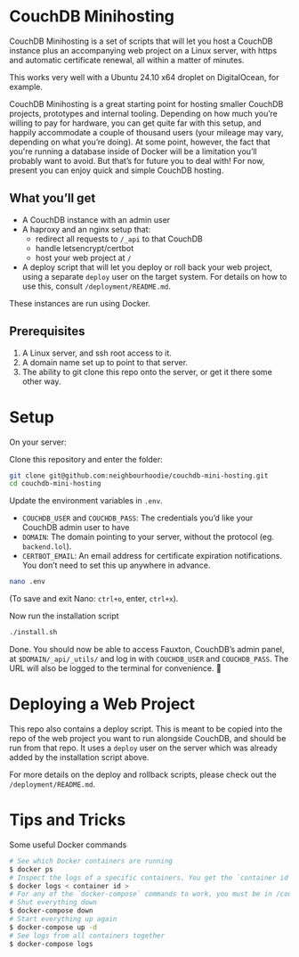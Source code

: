 # CouchDB Minihosting

CouchDB Minihosting is a set of scripts that will let you host a CouchDB instance plus an accompanying web project on a Linux server, with https and automatic certificate renewal, all within a matter of minutes.

This works very well with a Ubuntu 24.10 x64 droplet on DigitalOcean, for example.

CouchDB Minihosting is a great starting point for hosting smaller CouchDB projects, prototypes and internal tooling. Depending on how much you’re willing to pay for hardware, you can get quite far with this setup, and happily accommodate a couple of thousand users (your mileage may vary, depending on what you’re doing). At some point, however, the fact that you're running a database inside of Docker will be a limitation you’ll probably want to avoid. But that’s for future you to deal with! For now, present you can enjoy quick and simple CouchDB hosting.

## What you’ll get

- A CouchDB instance with an admin user
- A haproxy and an nginx setup that:
  - redirect all requests to `/_api` to that CouchDB
  - handle letsencrypt/certbot
  - host your web project at `/`
- A deploy script that will let you deploy or roll back your web project, using a separate `deploy` user on the target system. For details on how to use this, consult `/deployment/README.md`.

These instances are run using Docker.

## Prerequisites

1. A Linux server, and ssh root access to it.
2. A domain name set up to point to that server.
3. The ability to git clone this repo onto the server, or get it there some other way.

# Setup

On your server:

Clone this repository and enter the folder:
```sh
git clone git@github.com:neighbourhoodie/couchdb-mini-hosting.git
cd couchdb-mini-hosting
```

Update the environment variables in `.env`.

- `COUCHDB_USER` and `COUCHDB_PASS`: The credentials you’d like your CouchDB admin user to have
- `DOMAIN`: The domain pointing to your server, without the protocol (eg. `backend.lol`).
- `CERTBOT_EMAIL`: An email address for certificate expiration notifications. You don’t need to set this up anywhere in advance.

```sh
nano .env
```
(To save and exit Nano: `ctrl+o`, enter, `ctrl+x`).

Now run the installation  script
```sh
./install.sh
```

Done. You should now be able to access Fauxton, CouchDB’s admin panel, at `$DOMAIN/_api/_utils/` and log in with `COUCHDB_USER` and `COUCHDB_PASS`. The URL will also be logged to the terminal for convenience. 🎊

# Deploying a Web Project

This repo also contains a deploy script. This is meant to be copied into the repo of the web project you want to run alongside CouchDB, and should be run from that repo. It uses a `deploy` user on the server which was already added by the installation script above.

For more details on the deploy and rollback scripts, please check out the `/deployment/README.md`.

# Tips and Tricks

Some useful Docker commands

```sh
# See which Docker containers are running
$ docker ps
# Inspect the logs of a specific containers. You get the `container id` from `docker ps`
$ docker logs < container id >
# For any of the `docker-compose` commands to work, you must be in /couchdb-mini-hosting
# Shut everything down 
$ docker-compose down
# Start everything up again
$ docker-compose up -d
# See logs from all containers together
$ docker-compose logs
```
